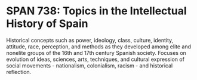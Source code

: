 # SPAN 738: Topics in the Intellectual History of Spain

Historical concepts such as power, ideology, class, culture, identity, attitude, race, perception, and methods as they developed among elite and nonelite groups of the 16th and 17th century Spanish society. Focuses on evolution of ideas, sciences, arts, techniques, and cultural expression of social movements - nationalism, colonialism, racism - and historical reflection.